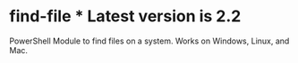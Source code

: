 # find-file * Latest version is 2.2
PowerShell Module to find files on a system. Works on Windows, Linux, and Mac.

